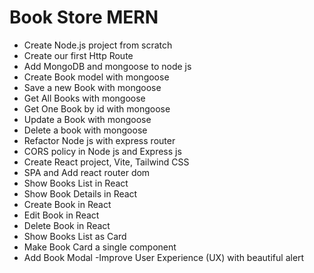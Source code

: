 # Book Store MERN 

- Create Node.js project from scratch
- Create our first Http Route
- Add MongoDB and mongoose to node js
- Create Book model with mongoose
- Save a new Book with mongoose
- Get All Books with mongoose
- Get One Book by id with mongoose
- Update a Book with mongoose
- Delete a book with mongoose
- Refactor Node js with express router
- CORS policy in Node js and Express js
- Create React project, Vite, Tailwind CSS
- SPA and Add react router dom
- Show Books List in React
- Show Book Details in React
- Create Book in React
- Edit Book in React
- Delete Book in React
- Show Books List as Card
- Make Book Card a single component
- Add Book Modal
-Improve User Experience (UX) with beautiful alert

